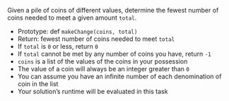 Given a pile of coins of different values, determine the fewest number of coins needed to meet a given amount `total`.

- Prototype: def `makeChange(coins, total)`
- Return: fewest number of coins needed to meet `total`
- If `total` is `0` or less, return `0`
- If `total` cannot be met by any number of coins you have, return `-1`
- `coins` is a list of the values of the coins in your possession
- The value of a coin will always be an integer greater than `0`
- You can assume you have an infinite number of each denomination of coin in the list
- Your solution’s runtime will be evaluated in this task
